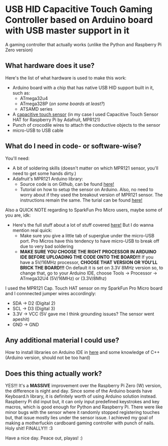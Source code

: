 # USB HID Capacitive Touch Gaming Controller based on Arduino board with USB master support in it

A gaming controller that actually works (unlike the Python and Raspberry Pi Zero version)

## What hardware does it use?

Here's the list of what hardware is used to make this work:
- Arduino board with a chip that has native USB HID support built in it, such as:
	- ATmega32u4
	- ATmega328P (*on some boards at least?*)
	- ATSAMD series
- A [capacitive touch sensor](https://www.adafruit.com/product/2340) (in my case I used Capacitive Touch Sensor HAT for Raspberry Pi by Adafruit, MPR121)
- Punch of crocodile wires to attach the conductive objects to the sensor
- micro-USB to USB cable

## What do I need in code- or software-wise?

You'll need:
- A bit of soldering skills (doesn't matter on which MPR121 sensor, you'll need to get some hands dirty.)
- Adafruit's MPR121 Arduino library:
   - Source code is on Github, can be found [here!](https://github.com/adafruit/Adafruit_MPR121)
   - Tutorial on how to setup the sensor on Arduino. Also, no need to worry about if they used the breakout version of MPR121 sensor. The instructions remain the same. The turial can be found [here!](https://learn.adafruit.com/adafruit-mpr121-12-key-capacitive-touch-sensor-breakout-tutorial/pinouts)

Also a QUICK NOTE regarding to SparkFun Pro Micro users, maybe some of you are, idk:

- Here's the full stuff about a lot of stuff covered [here!](https://learn.sparkfun.com/tutorials/pro-micro--fio-v3-hookup-guide/all) But I do wanna mention real quick:
	- Make sure you give a little tab of superglue under the micro-USB port. Pro Micros have this tendency to have micro-USB to break off due to very bad soldering
	- **MAKE SURE YOU CHOOSE THE RIGHT PROCESSOR IN ARDUINO IDE BEFORE UPLOADING THE CODE ONTO THE BOARD!!!** If you have a 5V/16MHz processor, **CHOOSE THAT VERSION OR YOU'LL BRICK THE BOARD!!!** On default it is set on 3.3V 8MHz version so, to change that, go to your Arduino IDE, choose Tools -> Processor -> ATmega32U4 (5V/16MHz) or (3.3V/8Mhz)

I used the MPR121 Cap. Touch HAT sensor on my SparkFun Pro Micro board and I connnected jumper wires accordingly:
- SDA -> D2 (Digital 2)
- SCL -> D3 (Digital 3)
- 3.3V -> VCC (5V gave me I think grounding issues? The sensor went apeshit)
- GND -> GND
   
## Any additional material I could use?

How to install libraries on Arduino IDE in [here](https://www.arduino.cc/en/Guide/Libraries) and some knowledge of C++ (Arduino version, should not be too hard)

## Does this thing actually work?

YES!!! It's a **MASSIVE** improvement over the Raspberry Pi Zero (W) version, the difference is night and day. Since some of the Arduino boards have Keyboard.h library, it is definitely worth of using Arduino solution instead. Raspberry Pi did input but, it can only input predefined keystrokes and key macros, which is good enough for Python and Raspberry Pi. There were like minor bugs with the sensor where it randomly stopped registering touches but, that issue mostly lies under the sensor issue. I achieved my goal of making a motherfuckin cardboard gaming controller with punch of nails. Holy shit! FINALLY!!! :3

Have a nice day. Peace out, playas! :)
